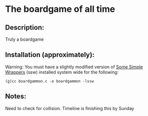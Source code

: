 # The boardgame of all time

## Description:
Truly a boardgame

## Installation (approximately):
Warning: You must have a slightly modified version of [Some Simple Wrappers](https://github.com/xleph/ssw) (ssw) installed system wide for the following:

`(g)cc boardgammon.c -o boardgammon -lssw`

## Notes:
Need to check for collision.
Timeline is finishing this by Sunday
